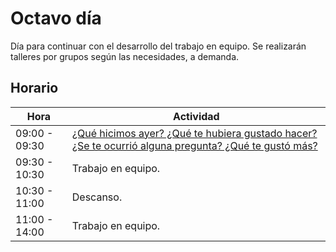 # Octavo día

Día para continuar con el desarrollo del trabajo en equipo. Se realizarán talleres por grupos según las necesidades, a demanda. 

## Horario

| Hora          | Actividad                                                                |
| ------------- | -------------------------------------------------------------------------|
| 09:00 - 09:30 | [¿Qué hicimos ayer? ¿Qué te hubiera gustado hacer? ¿Se te ocurrió alguna pregunta? ¿Qué te gustó más?](../fichas/dia-2/repaso.md) | 
| 09:30 - 10:30 | Trabajo en equipo. |
| 10:30 - 11:00 | Descanso. |
| 11:00 - 14:00 | Trabajo en equipo. |
